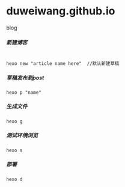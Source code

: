 # duweiwang.github.io
blog

<p align="center">
  
</p>


##### 新建博客

```shell script

hexo new "article name here"  //默认新建草稿

```
##### 草稿发布到post

```shell script
hexo p "name"
```

##### 生成文件

```shell script
hexo g
```

##### 测试环境浏览

```shell script
hexo s
```

##### 部署

```script
hexo d
```
